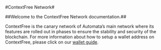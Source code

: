 #ContextFree Network#

##Welcome to the ContextFree Network documentation.##

ContextFree is the canary network of Automata’s main network where its features are rolled out in phases to ensure the stability and security of the blockchain.
For more information about how to setup a wallet address on ContextFree, please click on our [wallet guide](./canarynet/canarywalletguide.md).
